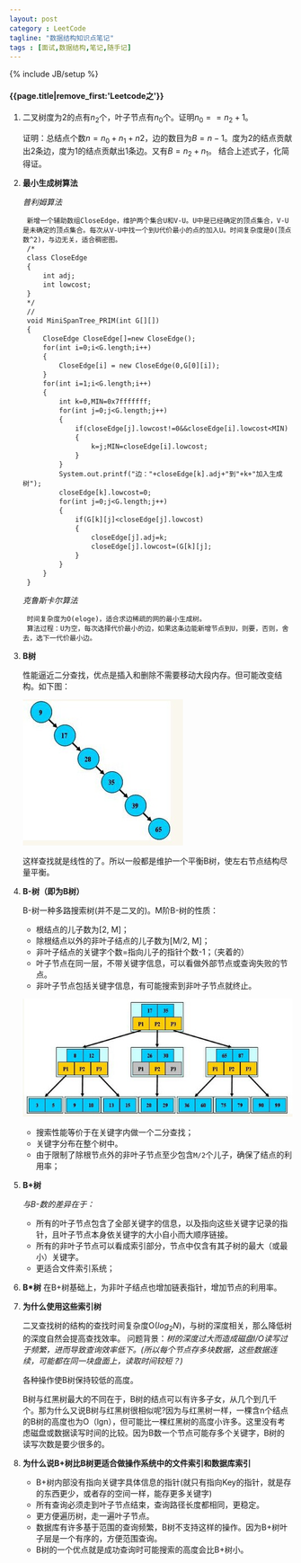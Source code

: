```yaml
---
layout: post
category : LeetCode
tagline: "数据结构知识点笔记"
tags : [面试,数据结构,笔记,随手记]
---
```

{% include JB/setup %}

<h4>{{page.title|remove_first:'Leetcode之'}}</h4>

1. 二叉树度为2的点有$n_2$个，叶子节点有$n_0$个。证明$n_0==n_2+1$。

	证明：总结点个数$n=n_0+n_1+n2$，边的数目为$B=n-1$。度为2的结点贡献出2条边，度为1的结点贡献出1条边。又有$B=n_2+n_1$。
	结合上述式子，化简得证。

2. **最小生成树算法**
	
	*普利姆算法*
	
		新增一个辅助数组CloseEdge，维护两个集合U和V-U。U中是已经确定的顶点集合，V-U是未确定的顶点集合。每次从V-U中找一个到U代价最小的点的加入U。时间复杂度是O(顶点数^2)，与边无关，适合稠密图。
		/*
		class CloseEdge
		{
			int adj;
			int lowcost;
		}
		*/
		//
		void MiniSpanTree_PRIM(int G[][])
		{
			CloseEdge CloseEdge[]=new CloseEdge();
			for(int i=0;i<G.length;i++)
			{
				CloseEdge[i] = new CloseEdge(0,G[0][i]);
			}
			for(int i=1;i<G.length;i++)
			{
				int k=0,MIN=0x7fffffff;
				for(int j=0;j<G.length;j++)
				{
					if(closeEdge[j].lowcost!=0&&closeEdge[i].lowcost<MIN)
					{
						k=j;MIN=closeEdge[i].lowcost;
					}
				}
				System.out.printf("边："+closeEdge[k].adj+"到"+k+"加入生成树");
				closeEdge[k].lowcost=0;
				for(int j=0;j<G.length;j++)
				{
					if(G[k][j]<closeEdge[j].lowcost)
					{
						closeEdge[j].adj=k;
						closeEdge[j].lowcost=(G[k][j];
					}
				}
			}
		}

	*克鲁斯卡尔算法*
	
		时间复杂度为O(eloge)，适合求边稀疏的网的最小生成树。
		算法过程：U为空，每次选择代价最小的边，如果这条边能新增节点到U，则要，否则，舍去，选下一代价最小边。

3. **B树**

	性能逼近二分查找，优点是插入和删除不需要移动大段内存。但可能改变结构。如下图：
	
	![一种B树](/img/1.jpg)
	
	这样查找就是线性的了。所以一般都是维护一个平衡B树，使左右节点结构尽量平衡。
	
3. **B-树（即为B树）**
	
	B-树一种多路搜索树(并不是二叉的)。M阶B-树的性质：

	* 根结点的儿子数为[2, M]；
	* 除根结点以外的非叶子结点的儿子数为[M/2, M]；
	* 非叶子结点的关键字个数=指向儿子的指针个数-1；（夹着的）
	* 叶子节点在同一层，不带关键字信息，可以看做外部节点或查询失败的节点。
	* 非叶子节点包括关键字信息，有可能搜索到非叶子节点就终止。
	
	![一个B-树](\img\2.jpg)

	* 搜索性能等价于在关键字内做一个二分查找；
	* 关键字分布在整个树中。
	* 由于限制了除根节点外的非叶子节点至少包含`M/2`个儿子，确保了结点的利用率；

4. **B+树**
	
	*与B-数的差异在于：*
		
	* 所有的叶子节点包含了全部关键字的信息，以及指向这些关键字记录的指针，且叶子节点本身依关键字的大小自小而大顺序链接。
	* 所有的非叶子节点可以看成索引部分，节点中仅含有其子树的最大（或最小）关键字。
	* 更适合文件索引系统；

5. **B\*树**
	在B+树基础上，为非叶子结点也增加链表指针，增加节点的利用率。

6. **为什么使用这些索引树**

	二叉查找树的结构的查找时间复杂度O($log_2N$)，与树的深度相关，那么降低树的深度自然会提高查找效率。
	问题背景：*树的深度过大而造成磁盘I/O读写过于频繁，进而导致查询效率低下。(所以每个节点存多块数据，这些数据连续，可能都在同一块盘面上，读取时间较短？)*

	各种操作使B树保持较低的高度。

 	B树与红黑树最大的不同在于，B树的结点可以有许多子女，从几个到几千个。那为什么又说B树与红黑树很相似呢?因为与红黑树一样，一棵含n个结点的B树的高度也为O（lgn），但可能比一棵红黑树的高度小许多。这里没有考虑磁盘或数据读写时间的比较。因为B数一个节点可能存多个关键字，B树的读写次数是要少很多的。

7. **为什么说B+树比B树更适合做操作系统中的文件索引和数据库索引**

	* B+树内部没有指向关键字具体信息的指针(就只有指向Key的指针，就是存的东西更少，或者存的空间一样，能存更多关键字)
	* 所有查询必须走到叶子节点结束，查询路径长度都相同，更稳定。
	* 更方便遍历树，走一遍叶子节点。
	* 数据库有许多基于范围的查询频繁，B树不支持这样的操作。因为B+树叶子层是一个有序的，方便范围查询。
	* B树的一个优点就是成功查询时可能搜索的高度会比B+树小。
	
	